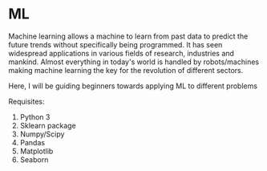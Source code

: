 # ML
Machine learning allows a machine to learn from past data to predict the future trends without specifically being programmed. 
It has seen widespread applications in various fields of research, industries and mankind. Almost everything in today's world is handled by robots/machines making machine learning the key for the revolution of different sectors.

Here, I will be guiding beginners towards applying ML to different problems

Requisites:
1) Python 3 
2) Sklearn package
3) Numpy/Scipy
4) Pandas
5) Matplotlib
6) Seaborn



